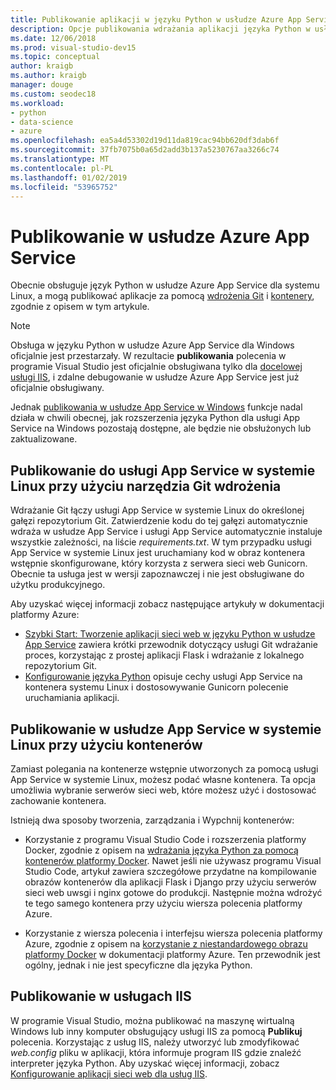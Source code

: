 ```yaml
---
title: Publikowanie aplikacji w języku Python w usłudze Azure App Service
description: Opcje publikowania wdrażania aplikacji języka Python w usłudze Azure App Service, w tym Git i kontenery dla systemów Linux i wdrażanie w usługach IIS.
ms.date: 12/06/2018
ms.prod: visual-studio-dev15
ms.topic: conceptual
author: kraigb
ms.author: kraigb
manager: douge
ms.custom: seodec18
ms.workload:
- python
- data-science
- azure
ms.openlocfilehash: ea5a4d53302d19d11da819cac94bb620df3dab6f
ms.sourcegitcommit: 37fb7075b0a65d2add3b137a5230767aa3266c74
ms.translationtype: MT
ms.contentlocale: pl-PL
ms.lasthandoff: 01/02/2019
ms.locfileid: "53965752"
---
```

# <a name="publish-to-azure-app-service"></a>Publikowanie w usłudze Azure App Service

Obecnie obsługuje język Python w usłudze Azure App Service dla systemu Linux, a mogą publikować aplikacje za pomocą [wdrożenia Git](#publish-to-app-service-on-linux-using-git-deploy) i [kontenery](#publish-to-app-service-on-linux-using-containers), zgodnie z opisem w tym artykule.

> [!Note]
> Obsługa w języku Python w usłudze Azure App Service dla Windows oficjalnie jest przestarzały. W rezultacie **publikowania** polecenia w programie Visual Studio jest oficjalnie obsługiwana tylko dla [docelowej usługi IIS](#publish-to-iis), i zdalne debugowanie w usłudze Azure App Service jest już oficjalnie obsługiwany.
>
> Jednak [publikowania w usłudze App Service w Windows](publish-to-app-service-windows.md) funkcje nadal działa w chwili obecnej, jak rozszerzenia języka Python dla usługi App Service na Windows pozostają dostępne, ale będzie nie obsłużonych lub zaktualizowane.

## <a name="publish-to-app-service-on-linux-using-git-deploy"></a>Publikowanie do usługi App Service w systemie Linux przy użyciu narzędzia Git wdrożenia

Wdrażanie Git łączy usługi App Service w systemie Linux do określonej gałęzi repozytorium Git. Zatwierdzenie kodu do tej gałęzi automatycznie wdraża w usłudze App Service i usługi App Service automatycznie instaluje wszystkie zależności, na liście *requirements.txt*. W tym przypadku usługi App Service w systemie Linux jest uruchamiany kod w obraz kontenera wstępnie skonfigurowane, który korzysta z serwera sieci web Gunicorn. Obecnie ta usługa jest w wersji zapoznawczej i nie jest obsługiwane do użytku produkcyjnego.

Aby uzyskać więcej informacji zobacz następujące artykuły w dokumentacji platformy Azure:

- [Szybki Start: Tworzenie aplikacji sieci web w języku Python w usłudze App Service](/azure/app-service/containers/quickstart-python?toc=%2Fpython%2Fazure%2FTOC.json) zawiera krótki przewodnik dotyczący usługi Git wdrażanie proces, korzystając z prostej aplikacji Flask i wdrażanie z lokalnego repozytorium Git.
- [Konfigurowanie języka Python](/azure/app-service/containers/how-to-configure-python) opisuje cechy usługi App Service na kontenera systemu Linux i dostosowywanie Gunicorn polecenie uruchamiania aplikacji.

## <a name="publish-to-app-service-on-linux-using-containers"></a>Publikowanie w usłudze App Service w systemie Linux przy użyciu kontenerów

Zamiast polegania na kontenerze wstępnie utworzonych za pomocą usługi App Service w systemie Linux, możesz podać własne kontenera. Ta opcja umożliwia wybranie serwerów sieci web, które możesz użyć i dostosować zachowanie kontenera.

Istnieją dwa sposoby tworzenia, zarządzania i Wypchnij kontenerów:

- Korzystanie z programu Visual Studio Code i rozszerzenia platformy Docker, zgodnie z opisem na [wdrażania języka Python za pomocą kontenerów platformy Docker](https://code.visualstudio.com/docs/python/tutorial-deploy-containers). Nawet jeśli nie używasz programu Visual Studio Code, artykuł zawiera szczegółowe przydatne na kompilowanie obrazów kontenerów dla aplikacji Flask i Django przy użyciu serwerów sieci web uwsgi i nginx gotowe do produkcji. Następnie można wdrożyć te tego samego kontenera przy użyciu wiersza polecenia platformy Azure.

- Korzystanie z wiersza polecenia i interfejsu wiersza polecenia platformy Azure, zgodnie z opisem na [korzystanie z niestandardowego obrazu platformy Docker](/azure/app-service/containers/tutorial-custom-docker-image) w dokumentacji platformy Azure. Ten przewodnik jest ogólny, jednak i nie jest specyficzne dla języka Python.

## <a name="publish-to-iis"></a>Publikowanie w usługach IIS

W programie Visual Studio, można publikować na maszynę wirtualną Windows lub inny komputer obsługujący usługi IIS za pomocą **Publikuj** polecenia. Korzystając z usług IIS, należy utworzyć lub zmodyfikować *web.config* pliku w aplikacji, która informuje program IIS gdzie znaleźć interpreter języka Python. Aby uzyskać więcej informacji, zobacz [Konfigurowanie aplikacji sieci web dla usług IIS](configure-web-apps-for-iis-windows.md).
